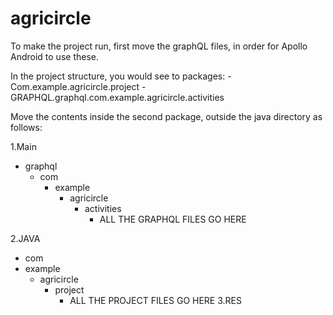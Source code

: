 # agricircle

To make the project run, first move the graphQL files, in order for Apollo Android to use these. 

In the project structure, you would see to packages:
-Com.example.agricircle.project
-GRAPHQL.graphql.com.example.agricircle.activities

Move the contents inside the second package, outside the java directory as follows:

1.Main
- graphql
  - com
    - example
      - agricircle
        - activities
          - ALL THE GRAPHQL FILES GO HERE
            
 2.JAVA
 - com
  - example
    - agricircle
      - project
        - ALL THE PROJECT FILES GO HERE
 3.RES
